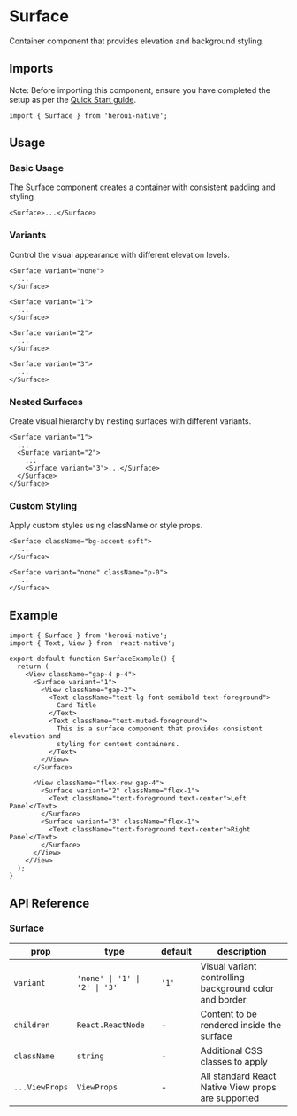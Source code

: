 # Surface

Container component that provides elevation and background styling.

## Imports

Note: Before importing this component, ensure you have completed the setup as per the [Quick Start guide](../../../README.md).

```tsx
import { Surface } from 'heroui-native';
```

## Usage

### Basic Usage

The Surface component creates a container with consistent padding and styling.

```tsx
<Surface>...</Surface>
```

### Variants

Control the visual appearance with different elevation levels.

```tsx
<Surface variant="none">
  ...
</Surface>

<Surface variant="1">
  ...
</Surface>

<Surface variant="2">
  ...
</Surface>

<Surface variant="3">
  ...
</Surface>
```

### Nested Surfaces

Create visual hierarchy by nesting surfaces with different variants.

```tsx
<Surface variant="1">
  ...
  <Surface variant="2">
    ...
    <Surface variant="3">...</Surface>
  </Surface>
</Surface>
```

### Custom Styling

Apply custom styles using className or style props.

```tsx
<Surface className="bg-accent-soft">
  ...
</Surface>

<Surface variant="none" className="p-0">
  ...
</Surface>
```

## Example

```tsx
import { Surface } from 'heroui-native';
import { Text, View } from 'react-native';

export default function SurfaceExample() {
  return (
    <View className="gap-4 p-4">
      <Surface variant="1">
        <View className="gap-2">
          <Text className="text-lg font-semibold text-foreground">
            Card Title
          </Text>
          <Text className="text-muted-foreground">
            This is a surface component that provides consistent elevation and
            styling for content containers.
          </Text>
        </View>
      </Surface>

      <View className="flex-row gap-4">
        <Surface variant="2" className="flex-1">
          <Text className="text-foreground text-center">Left Panel</Text>
        </Surface>
        <Surface variant="3" className="flex-1">
          <Text className="text-foreground text-center">Right Panel</Text>
        </Surface>
      </View>
    </View>
  );
}
```

## API Reference

### Surface

| prop           | type                          | default | description                                            |
| -------------- | ----------------------------- | ------- | ------------------------------------------------------ |
| `variant`      | `'none' \| '1' \| '2' \| '3'` | `'1'`   | Visual variant controlling background color and border |
| `children`     | `React.ReactNode`             | -       | Content to be rendered inside the surface              |
| `className`    | `string`                      | -       | Additional CSS classes to apply                        |
| `...ViewProps` | `ViewProps`                   | -       | All standard React Native View props are supported     |
